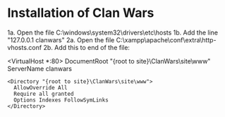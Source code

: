 
Installation of Clan Wars
=========================

1a. Open the file C:\windows\system32\drivers\etc\hosts
1b. Add the line "127.0.0.1     clanwars"
2a. Open the file C:\xampp\apache\conf\extra\http-vhosts.conf
2b. Add this to end of the file:

<VirtualHost *:80>
    DocumentRoot "{root to site}\ClanWars\site\www"
    ServerName clanwars

    <Directory "{root to site}\ClanWars\site\www">
      AllowOverride All
      Require all granted
      Options Indexes FollowSymLinks
    </Directory>
</VirtualHost>

